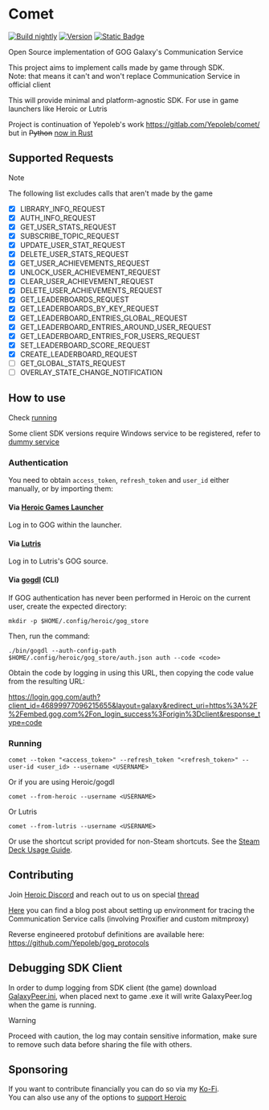 # Comet
[![Build nightly](https://github.com/imLinguin/comet/actions/workflows/build.yml/badge.svg)](https://github.com/imLinguin/comet/actions/workflows/build.yml)
[![Version](https://img.shields.io/github/v/release/imLinguin/comet?label=version)](https://github.com/imLinguin/comet/releases/latest)
[![Static Badge](https://img.shields.io/badge/Steam%20Deck%20Usage%20Guide-darkslategrey?logo=steamdeck)](docs/steamdeck/USAGE.md)


Open Source implementation of GOG Galaxy's Communication Service

This project aims to implement calls made by game through SDK.  
Note: that means it can't and won't replace Communication Service in official client

This will provide minimal and platform-agnostic SDK. For use in game launchers like Heroic or Lutris

Project is continuation of Yepoleb's work https://gitlab.com/Yepoleb/comet/ but in
~~Python~~ [now in Rust](https://github.com/imLinguin/comet/issues/15)


## Supported Requests

> [!NOTE] 
> The following list excludes calls that aren't made by the game

- [x] LIBRARY_INFO_REQUEST
- [x] AUTH_INFO_REQUEST
- [x] GET_USER_STATS_REQUEST
- [x] SUBSCRIBE_TOPIC_REQUEST
- [x] UPDATE_USER_STAT_REQUEST
- [x] DELETE_USER_STATS_REQUEST
- [x] GET_USER_ACHIEVEMENTS_REQUEST
- [x] UNLOCK_USER_ACHIEVEMENT_REQUEST
- [x] CLEAR_USER_ACHIEVEMENT_REQUEST
- [x] DELETE_USER_ACHIEVEMENTS_REQUEST
- [x] GET_LEADERBOARDS_REQUEST
- [x] GET_LEADERBOARDS_BY_KEY_REQUEST
- [x] GET_LEADERBOARD_ENTRIES_GLOBAL_REQUEST
- [x] GET_LEADERBOARD_ENTRIES_AROUND_USER_REQUEST
- [x] GET_LEADERBOARD_ENTRIES_FOR_USERS_REQUEST
- [x] SET_LEADERBOARD_SCORE_REQUEST
- [x] CREATE_LEADERBOARD_REQUEST
- [ ] GET_GLOBAL_STATS_REQUEST
- [ ] OVERLAY_STATE_CHANGE_NOTIFICATION

## How to use

Check [running](#running)

Some client SDK versions require Windows service to be registered, refer to [dummy service](./dummy-service/README.md)

### Authentication

You need to obtain `access_token`, `refresh_token` and `user_id` either manually, or by importing them:

#### Via [Heroic Games Launcher](https://github.com/Heroic-Games-Launcher/HeroicGamesLauncher)

Log in to GOG within the launcher.

#### Via [Lutris](https://github.com/lutris/lutris)

Log in to Lutris's GOG source.

#### Via [gogdl](https://github.com/Heroic-Games-Launcher/heroic-gogdl) (CLI)

If GOG authentication has never been performed in Heroic on the current user, create the expected directory:

```
mkdir -p $HOME/.config/heroic/gog_store
```

Then, run the command:

```
./bin/gogdl --auth-config-path $HOME/.config/heroic/gog_store/auth.json auth --code <code>
```

Obtain the code by logging in using this URL, then copying the code value from the resulting URL:

https://login.gog.com/auth?client_id=46899977096215655&layout=galaxy&redirect_uri=https%3A%2F%2Fembed.gog.com%2Fon_login_success%3Forigin%3Dclient&response_type=code

### Running

```
comet --token "<access_token>" --refresh_token "<refresh_token>" --user-id <user_id> --username <USERNAME>
```

Or if you are using Heroic/gogdl

```
comet --from-heroic --username <USERNAME>
```

Or Lutris
```
comet --from-lutris --username <USERNAME>
```

Or use the shortcut script provided for non-Steam shortcuts. See the [Steam Deck Usage Guide](docs/steamdeck/USAGE.md).

## Contributing

Join [Heroic Discord](https://discord.gg/rHJ2uqdquK) and reach out to us on
special [thread](https://discord.com/channels/812703221789097985/1074048840958742648)

[Here](https://imlinguin.vercel.app/blog/galaxy-comm-serv-re-setup) you can find a blog post about setting up
environment for tracing the Communication Service calls (involving Proxifier and custom mitmproxy)

Reverse engineered protobuf definitions are available here: https://github.com/Yepoleb/gog_protocols

## Debugging SDK Client

In order to dump logging from SDK client (the game) download [GalaxyPeer.ini](https://items.gog.com/GalaxyPeer.zip),
when placed next to game .exe it will write GalaxyPeer.log when the game is running.

> [!WARNING]  
> Proceed with caution, the log may contain sensitive information,
> make sure to remove such data before sharing the file with others.

## Sponsoring

If you want to contribute financially you can do so via my [Ko-Fi](https://ko-fi.com/imlinguin).  
You can also use any of the options to [support Heroic](https://heroicgameslauncher.com/donate)

